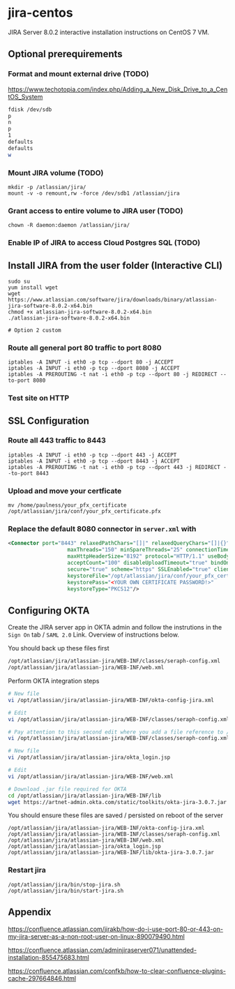 # jira-centos

JIRA Server 8.0.2 interactive installation instructions on CentOS 7 VM.

## Optional prerequirements

### Format and mount external drive (TODO)

https://www.techotopia.com/index.php/Adding_a_New_Disk_Drive_to_a_CentOS_System

```bash
fdisk /dev/sdb
p
n
p
1
defaults
defaults
w
```

### Mount JIRA volume (TODO)

```
mkdir -p /atlassian/jira/
mount -v -o remount,rw -force /dev/sdb1 /atlassian/jira
```

### Grant access to entire volume to JIRA user (TODO)

```
chown -R daemon:daemon /atlassian/jira/
```

### Enable IP of JIRA to access Cloud Postgres SQL (TODO)

## Install JIRA from the user folder (Interactive CLI)

```
sudo su
yum install wget
wget https://www.atlassian.com/software/jira/downloads/binary/atlassian-jira-software-8.0.2-x64.bin
chmod +x atlassian-jira-software-8.0.2-x64.bin
./atlassian-jira-software-8.0.2-x64.bin

# Option 2 custom
```

### Route all general port 80 traffic to port 8080

```
iptables -A INPUT -i eth0 -p tcp --dport 80 -j ACCEPT
iptables -A INPUT -i eth0 -p tcp --dport 8080 -j ACCEPT
iptables -A PREROUTING -t nat -i eth0 -p tcp --dport 80 -j REDIRECT --to-port 8080
```

### Test site on HTTP

## SSL Configuration

### Route all 443 traffic to 8443

```
iptables -A INPUT -i eth0 -p tcp --dport 443 -j ACCEPT
iptables -A INPUT -i eth0 -p tcp --dport 8443 -j ACCEPT
iptables -A PREROUTING -t nat -i eth0 -p tcp --dport 443 -j REDIRECT --to-port 8443
```

### Upload and move your certficate

```
mv /home/paulness/your_pfx_certificate /opt/atlassian/jira/conf/your_pfx_certificate.pfx
```

### Replace the default 8080 connector in `server.xml` with
```xml
<Connector port="8443" relaxedPathChars="[]|" relaxedQueryChars="[]|{}^&#x5c;&#x60;&quot;&lt;&gt;"
                   maxThreads="150" minSpareThreads="25" connectionTimeout="20000" enableLookups="false"
                   maxHttpHeaderSize="8192" protocol="HTTP/1.1" useBodyEncodingForURI="true"
                   acceptCount="100" disableUploadTimeout="true" bindOnInit="false"
                   secure="true" scheme="https" SSLEnabled="true" clientAuth="false"
                   keystoreFile="/opt/atlassian/jira/conf/your_pfx_certificate.pfx"
                   keystorePass="<YOUR OWN CERTIFICATE PASSWORD!>"
                   keystoreType="PKCS12"/>
```

## Configuring OKTA

Create the JIRA server app in OKTA admin and follow the instrutions in the `Sign On` tab / `SAML 2.0` Link. Overview of instructions below.

You should back up these files first

```bash
/opt/atlassian/jira/atlassian-jira/WEB-INF/classes/seraph-config.xml
/opt/atlassian/jira/atlassian-jira/WEB-INF/web.xml
```

Perform OKTA integration steps

```bash
# New file
vi /opt/atlassian/jira/atlassian-jira/WEB-INF/okta-config-jira.xml

# Edit
vi /opt/atlassian/jira/atlassian-jira/WEB-INF/classes/seraph-config.xml

# Pay attention to this second edit where you add a file reference to /opt/atlassian/jira/atlassian-jira/WEB-INF/okta-config-jira.xml
vi /opt/atlassian/jira/atlassian-jira/WEB-INF/classes/seraph-config.xml

# New file
vi /opt/atlassian/jira/atlassian-jira/okta_login.jsp

# Edit
vi /opt/atlassian/jira/atlassian-jira/WEB-INF/web.xml

# Download .jar file required for OKTA
cd /opt/atlassian/jira/atlassian-jira/WEB-INF/lib
wget https://artnet-admin.okta.com/static/toolkits/okta-jira-3.0.7.jar
```

You should ensure these files are saved / persisted on reboot of the server
```
/opt/atlassian/jira/atlassian-jira/WEB-INF/okta-config-jira.xml
/opt/atlassian/jira/atlassian-jira/WEB-INF/classes/seraph-config.xml
/opt/atlassian/jira/atlassian-jira/WEB-INF/web.xml
/opt/atlassian/jira/atlassian-jira/okta_login.jsp
/opt/atlassian/jira/atlassian-jira/WEB-INF/lib/okta-jira-3.0.7.jar
```

### Restart jira
```
/opt/atlassian/jira/bin/stop-jira.sh
/opt/atlassian/jira/bin/start-jira.sh
```

## Appendix

https://confluence.atlassian.com/jirakb/how-do-i-use-port-80-or-443-on-my-jira-server-as-a-non-root-user-on-linux-890079490.html

https://confluence.atlassian.com/adminjiraserver071/unattended-installation-855475683.html

https://confluence.atlassian.com/confkb/how-to-clear-confluence-plugins-cache-297664846.html
